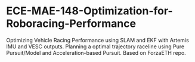 # ECE-MAE-148-Optimization-for-Roboracing-Performance
Optimizing Vehicle Racing Performance using SLAM and EKF with Artemis IMU and VESC outputs. Planning a optimal trajectory raceline using Pure Pursuit/Model and Acceleration-based Pursuit. Based on ForzaETH repo.
